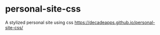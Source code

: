 # personal-site-css
 A stylized personal site using css https://decadeapps.github.io/personal-site-css/
